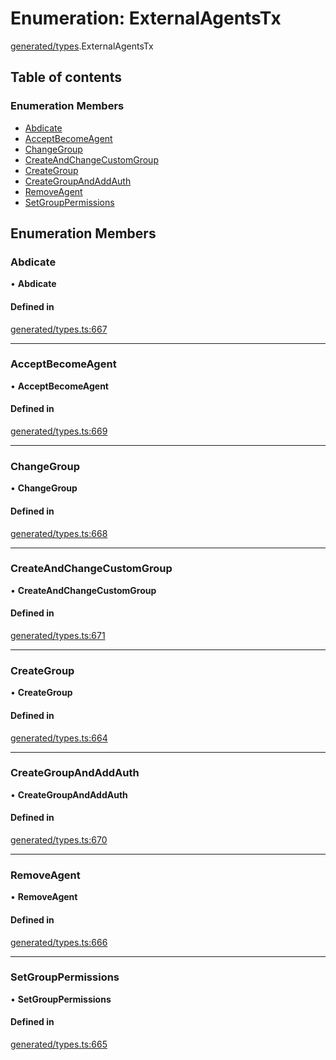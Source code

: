 # Enumeration: ExternalAgentsTx

[generated/types](../wiki/generated.types).ExternalAgentsTx

## Table of contents

### Enumeration Members

- [Abdicate](../wiki/generated.types.ExternalAgentsTx#abdicate)
- [AcceptBecomeAgent](../wiki/generated.types.ExternalAgentsTx#acceptbecomeagent)
- [ChangeGroup](../wiki/generated.types.ExternalAgentsTx#changegroup)
- [CreateAndChangeCustomGroup](../wiki/generated.types.ExternalAgentsTx#createandchangecustomgroup)
- [CreateGroup](../wiki/generated.types.ExternalAgentsTx#creategroup)
- [CreateGroupAndAddAuth](../wiki/generated.types.ExternalAgentsTx#creategroupandaddauth)
- [RemoveAgent](../wiki/generated.types.ExternalAgentsTx#removeagent)
- [SetGroupPermissions](../wiki/generated.types.ExternalAgentsTx#setgrouppermissions)

## Enumeration Members

### Abdicate

• **Abdicate**

#### Defined in

[generated/types.ts:667](https://github.com/PolymathNetwork/polymesh-sdk/blob/49113a20/src/generated/types.ts#L667)

___

### AcceptBecomeAgent

• **AcceptBecomeAgent**

#### Defined in

[generated/types.ts:669](https://github.com/PolymathNetwork/polymesh-sdk/blob/49113a20/src/generated/types.ts#L669)

___

### ChangeGroup

• **ChangeGroup**

#### Defined in

[generated/types.ts:668](https://github.com/PolymathNetwork/polymesh-sdk/blob/49113a20/src/generated/types.ts#L668)

___

### CreateAndChangeCustomGroup

• **CreateAndChangeCustomGroup**

#### Defined in

[generated/types.ts:671](https://github.com/PolymathNetwork/polymesh-sdk/blob/49113a20/src/generated/types.ts#L671)

___

### CreateGroup

• **CreateGroup**

#### Defined in

[generated/types.ts:664](https://github.com/PolymathNetwork/polymesh-sdk/blob/49113a20/src/generated/types.ts#L664)

___

### CreateGroupAndAddAuth

• **CreateGroupAndAddAuth**

#### Defined in

[generated/types.ts:670](https://github.com/PolymathNetwork/polymesh-sdk/blob/49113a20/src/generated/types.ts#L670)

___

### RemoveAgent

• **RemoveAgent**

#### Defined in

[generated/types.ts:666](https://github.com/PolymathNetwork/polymesh-sdk/blob/49113a20/src/generated/types.ts#L666)

___

### SetGroupPermissions

• **SetGroupPermissions**

#### Defined in

[generated/types.ts:665](https://github.com/PolymathNetwork/polymesh-sdk/blob/49113a20/src/generated/types.ts#L665)
